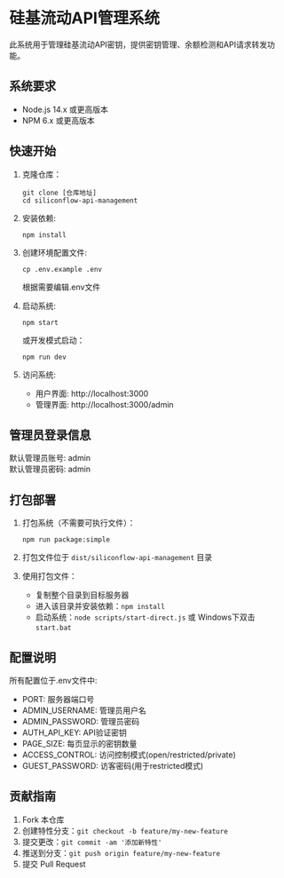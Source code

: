 # 硅基流动API管理系统

此系统用于管理硅基流动API密钥，提供密钥管理、余额检测和API请求转发功能。

## 系统要求

- Node.js 14.x 或更高版本
- NPM 6.x 或更高版本

## 快速开始

1. 克隆仓库：
   ```
   git clone [仓库地址]
   cd siliconflow-api-management
   ```

2. 安装依赖:
   ```
   npm install
   ```

3. 创建环境配置文件:
   ```
   cp .env.example .env
   ```
   根据需要编辑.env文件

4. 启动系统:
   ```
   npm start
   ```
   或开发模式启动：
   ```
   npm run dev
   ```

5. 访问系统:
   - 用户界面: http://localhost:3000
   - 管理界面: http://localhost:3000/admin

## 管理员登录信息

默认管理员账号: admin  
默认管理员密码: admin

## 打包部署

1. 打包系统（不需要可执行文件）：
   ```
   npm run package:simple
   ```

2. 打包文件位于 `dist/siliconflow-api-management` 目录

3. 使用打包文件：
   - 复制整个目录到目标服务器
   - 进入该目录并安装依赖：`npm install`
   - 启动系统：`node scripts/start-direct.js` 或 Windows下双击 `start.bat`

## 配置说明

所有配置位于.env文件中:

- PORT: 服务器端口号
- ADMIN_USERNAME: 管理员用户名
- ADMIN_PASSWORD: 管理员密码
- AUTH_API_KEY: API验证密钥
- PAGE_SIZE: 每页显示的密钥数量
- ACCESS_CONTROL: 访问控制模式(open/restricted/private)
- GUEST_PASSWORD: 访客密码(用于restricted模式)

## 贡献指南

1. Fork 本仓库
2. 创建特性分支：`git checkout -b feature/my-new-feature`
3. 提交更改：`git commit -am '添加新特性'`
4. 推送到分支：`git push origin feature/my-new-feature`
5. 提交 Pull Request
